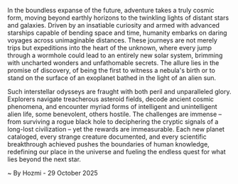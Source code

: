 
In the boundless expanse of the future, adventure takes a truly cosmic form, moving beyond earthly horizons to the twinkling lights of distant stars and galaxies. Driven by an insatiable curiosity and armed with advanced starships capable of bending space and time, humanity embarks on daring voyages across unimaginable distances. These journeys are not merely trips but expeditions into the heart of the unknown, where every jump through a wormhole could lead to an entirely new solar system, brimming with uncharted wonders and unfathomable secrets. The allure lies in the promise of discovery, of being the first to witness a nebula's birth or to stand on the surface of an exoplanet bathed in the light of an alien sun.

Such interstellar odysseys are fraught with both peril and unparalleled glory. Explorers navigate treacherous asteroid fields, decode ancient cosmic phenomena, and encounter myriad forms of intelligent and unintelligent alien life, some benevolent, others hostile. The challenges are immense – from surviving a rogue black hole to deciphering the cryptic signals of a long-lost civilization – yet the rewards are immeasurable. Each new planet cataloged, every strange creature documented, and every scientific breakthrough achieved pushes the boundaries of human knowledge, redefining our place in the universe and fueling the endless quest for what lies beyond the next star.

~ By Hozmi - 29 October 2025
